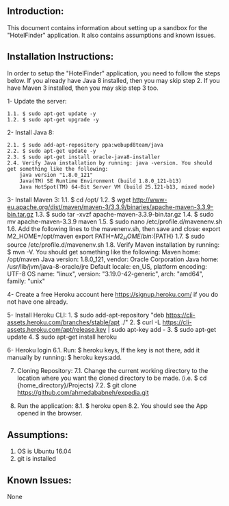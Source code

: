 Introduction:
-------------

This document contains information about setting up a sandbox for the "HotelFinder" application. It also contains assumptions and known issues.

Installation Instructions:
--------------------------
In order to setup the "HotelFinder" application, you need to follow the steps below. 
If you already have Java 8 installed, then you may skip step 2. 
If you have Maven 3 installed, then you may skip step 3 too.

1- Update the server:
	
	1.1. $ sudo apt-get update -y
	1.2. $ sudo apt-get upgrade -y

2- Install Java 8:

	2.1. $ sudo add-apt-repository ppa:webupd8team/java
	2.2. $ sudo apt-get update -y
	2.3. $ sudo apt-get install oracle-java8-installer
	2.4. Verify Java installation by running: java -version. You should get something like the following:
		java version "1.8.0_121"
		Java(TM) SE Runtime Environment (build 1.8.0_121-b13)
		Java HotSpot(TM) 64-Bit Server VM (build 25.121-b13, mixed mode)

3- Install Maven 3:
	1.1. $ cd /opt/
	1.2. $ wget http://www-eu.apache.org/dist/maven/maven-3/3.3.9/binaries/apache-maven-3.3.9-bin.tar.gz
	1.3. $ sudo tar -xvzf apache-maven-3.3.9-bin.tar.gz
	1.4. $ sudo mv apache-maven-3.3.9 maven 
	1.5. $ sudo nano /etc/profile.d/mavenenv.sh 
	1.6. Add the following lines to the mavenenv.sh, then save and close:
   	     export M2_HOME=/opt/maven
             export PATH=${M2_HOME}/bin:${PATH}
	1.7. $ sudo source /etc/profile.d/mavenenv.sh
	1.8. Verify Maven installation by running: $ mvn -V. You should get something like the following:
		Maven home: /opt/maven
		Java version: 1.8.0_121, vendor: Oracle Corporation
		Java home: /usr/lib/jvm/java-8-oracle/jre
		Default locale: en_US, platform encoding: UTF-8
		OS name: "linux", version: "3.19.0-42-generic", arch: "amd64", family: "unix"

4- Create a free Heroku account here https://signup.heroku.com/ if you do not have one already.

5- Install Heroku CLI:
	1. $ sudo add-apt-repository "deb https://cli-assets.heroku.com/branches/stable/apt ./"
	2. $ curl -L https://cli-assets.heroku.com/apt/release.key | sudo apt-key add -
	3. $ sudo apt-get update
	4. $ sudo apt-get install heroku

6- Heroku login
	6.1. Run: $ heroku keys, If the key is not there, add it manually by running: $ heroku keys:add.
	

7. Cloning Repository:
	7.1. Change the current working directory to the location where you want the cloned directory to be made. (i.e. $ cd {home_directory}/Projects)
	7.2. $ git clone https://github.com/ahmedababneh/expedia.git
 
8. Run the application:
	8.1. $ heroku open
	8.2. You should see the App opened in the browser.


Assumptions:
------------
1. OS is Ubuntu 16.04
2. git is installed


Known Issues:
-------------
None
